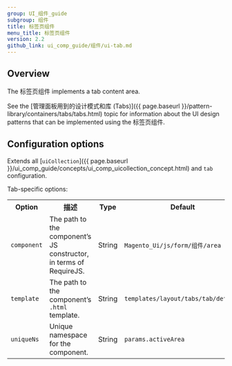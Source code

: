 ```yaml
---
group: UI_组件_guide
subgroup: 组件
title: 标签页组件
menu_title: 标签页组件
version: 2.2
github_link: ui_comp_guide/组件/ui-tab.md
---
```


## Overview

The 标签页组件 implements a tab content area.

See the [管理面板用到的设计模式和库 (Tabs)]({{ page.baseurl }}/pattern-library/containers/tabs/tabs.html) topic for information about the UI design patterns that can be implemented using the 标签页组件.

## Configuration options

Extends all [`uiCollection`]({{ page.baseurl }}/ui_comp_guide/concepts/ui_comp_uicollection_concept.html) and `tab` configuration.

Tab-specific options:

<table>
  <tr>
    <th>Option </th>
    <th>描述</th>
    <th>Type</th>
    <th>Default</th>
  </tr>
  <tr>
    <td><code>component</code></td>
    <td>The path to the component’s JS constructor, in terms of RequireJS.</td>
    <td>String</td>
    <td><code>Magento_Ui/js/form/组件/area</code></td>
  </tr>
  <tr>
    <td><code>template</code></td>
    <td>The path to the component’s <code>.html</code> template.</td>
    <td>String</td>
    <td><code>templates/layout/tabs/tab/default</code></td>
  </tr>
  <tr>
    <td><code>uniqueNs</code></td>
    <td>Unique namespace for the component.</td>
    <td>String</td>
    <td><code>params.activeArea</code></td>
  </tr>
</table>
